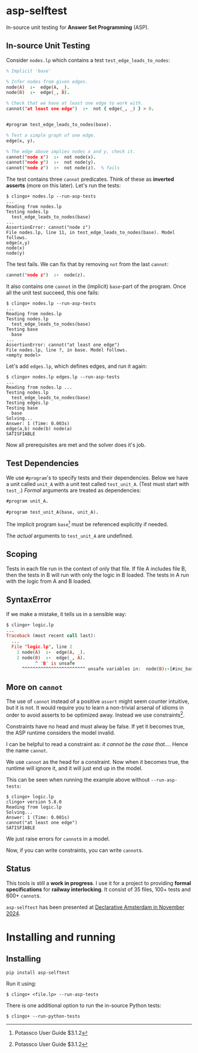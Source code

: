 # asp-selftest

In-source unit testing for **Answer Set Programming** (ASP).


## In-source Unit Testing

Consider `nodes.lp` which contains a test `test_edge_leads_to_nodes`:

```prolog
% Implicit 'base'

% Infer nodes from given edges.
node(A)  :-  edge(A, _).
node(B)  :-  edge(_, B).

% Check that we have at least one edge to work with.
cannot("at least one edge")  :-  not { edge(_, _) } > 0.


#program test_edge_leads_to_nodes(base).

% Test a simple graph of one edge.
edge(x, y).

% The edge above implies nodes x and y, check it.
cannot("node x")  :-  not node(x).
cannot("node y")  :-  not node(y).
cannot("node z")  :-  not node(z).  % fails
````

The test contains three `cannot` predicates. Think of these as **inverted asserts** (more on this later). Let's run the tests:


```shell
$ clingo+ nodes.lp --run-asp-tests
...
Reading from nodes.lp
Testing nodes.lp
  test_edge_leads_to_nodes(base)
...
AssertionError: cannot("node z")
File nodes.lp, line 11, in test_edge_leads_to_nodes(base). Model follows.
edge(x,y)
node(x)
node(y)
```

The test fails. We can fix that by removing `not` from the last `cannot`:

```prolog
cannot("node z")  :-  node(z).
```

It also contains one `cannot` in the (implicit) `base`-part of the program. Once all the unit test succeed, this one fails:


```shell
$ clingo+ nodes.lp --run-asp-tests
...
Reading from nodes.lp
Testing nodes.lp
  test_edge_leads_to_nodes(base)
Testing base
  base
...
AssertionError: cannot("at least one edge")
File nodes.lp, line ?, in base. Model follows.
<empty model>
```

Let's add `edges.lp`, which defines edges, and run it again:


```shell
$ clingo+ nodes.lp edges.lp --run-asp-tests
...
Reading from nodes.lp ...
Testing nodes.lp
  test_edge_leads_to_nodes(base)
Testing edges.lp
Testing base
  base
Solving...
Answer: 1 (Time: 0.003s)
edge(a,b) node(b) node(a)
SATISFIABLE
```

Now all prerequisites are met and the solver does it's job.



## Test Dependencies

We use `#program`'s to specify tests and their dependencies. Below we have a unit called `unit_A` with a unit test called `test_unit_A`. (Test must start with `test_`.) *Formal* arguments are treated as dependencies:

```prolog
#program unit_A.
    
#program test_unit_A(base, unit_A).
```

The implicit program `base`[^guide] must be referenced explicitly if needed.

The *actual* arguments to `test_unit_A` are undefined.


## Scoping

Tests in each file run in the context of only that file. If file A includes file B, then the tests in B will run with only the logic in B loaded. The tests in A run with the logic from A and B loaded.


## SyntaxError

If we make a mistake, it tells us in a sensible way:

```prolog
$ clingo+ logic.lp
...
Traceback (most recent call last):
  ...
  File "logic.lp", line 2
    1 node(A)  :-  edge(A, _).
    2 node(B)  :-  edge(_, A).
           ^ 'B' is unsafe
      ^^^^^^^^^^^^^^^^^^^^^^^^ unsafe variables in:  node(B):-[#inc_base];edge(#Anon0,A).
```

## More on `cannot`

The use of `cannot` instead of a positive `assert` might seem counter intuitive, but it is not. It would require you to learn a non-trivial arsenal of idioms in order to avoid asserts to be optimized away. Instead we use constraints[^guide].

[^guide]: Potassco User Guide $3.1.2

Constraints have no head and must alway be false. If yet it becomes true, the ASP runtime considers the model invalid. 

I can be helpful to read a constraint as: *it cannot be the case that...*.  Hence the name `cannot`.

We use `cannot` as the head for a constraint. Now when it becomes true, the runtime will ignore it, and it will just end up in the model.

This can be seen when running the example above without `--run-asp-tests`:

```shell
$ clingo+ logic.lp
clingo+ version 5.8.0
Reading from logic.lp
Solving...
Answer: 1 (Time: 0.001s)
cannot("at least one edge")
SATISFIABLE
```

We just raise errors for `cannot`s in a model. 

Now, if you can write constraints, you can write `cannot`s.


## Status

This tools is still a **work in progress**. I use it for a project to providing **formal specifications** for **railway interlocking**. It consist of 35 files, 100+ tests and 600+ `cannot`s.


`asp-selftest` has been presented at [Declarative Amsterdam in November 2024](https://declarative.amsterdam/program-2024).


# Installing and running

## Installing

    pip install asp-selftest

Run it using:

    $ clingo+ <file.lp> --run-asp-tests

There is one additional option to run the in-source Python tests:

    $ clingo+ --run-python-tests
